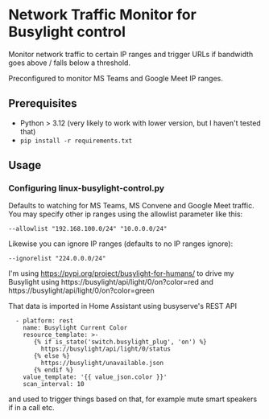 # Network Traffic Monitor for Busylight control

Monitor network traffic to certain IP ranges and trigger URLs if bandwidth goes above / falls below a threshold.

Preconfigured to monitor MS Teams and Google Meet IP ranges.

## Prerequisites

* Python > 3.12 (very likely to work with lower version, but I haven't tested that)
* ```pip install -r requirements.txt```

## Usage

### Configuring linux-busylight-control.py

Defaults to watching for MS Teams, MS Convene and Google Meet traffic. You may specify other ip ranges using the allowlist parameter like this:

    --allowlist "192.168.100.0/24" "10.0.0.0/24"

Likewise you can ignore IP ranges (defaults to no IP ranges ignore):

    --ignorelist "224.0.0.0/24"

I'm using https://pypi.org/project/busylight-for-humans/ to drive my Busylight using https://busylight/api/light/0/on?color=red and https://busylight/api/light/0/on?color=green

That data is imported in Home Assistant using busyserve's REST API

      - platform: rest
        name: Busylight Current Color
        resource_template: >-
           {% if is_state('switch.busylight_plug', 'on') %}
             https://busylight/api/light/0/status
           {% else %}
             https://busylight/unavailable.json
           {% endif %}
        value_template: '{{ value_json.color }}'
        scan_interval: 10

and used to trigger things based on that, for example mute smart speakers if in a call etc.
